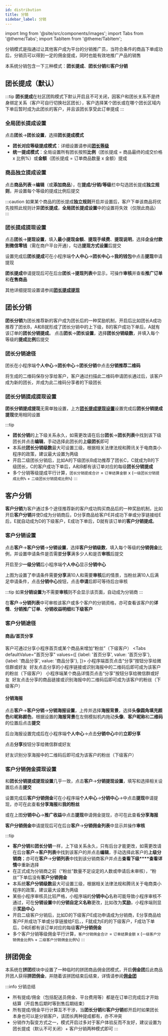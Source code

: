 ```yaml
---
id: distribution
title: 分销
sidebar_label: 分销
---
```

import Img from '@site/src/components/images';
import Tabs from '@theme/Tabs';
import TabItem from '@theme/TabItem';

分销模式是指通过让其他客户成为平台的分销推广员，当符合条件的商品下单成功后，分销员可以得到一定的佣金提成，同时也能有效地推广产品的销售

本系统分销包含一下三种模式：**团长提成**、**团长分销**和**客户分销**

## 团长提成（默认）
:::tip
**团长提成**在社区团购模式下默认开启且不可关闭，因客户和团长关系不是终身绑定关系（客户可自行切换社区团长），客户选择某个团长或在哪个团长区域内下单后暂时成为此团长的客户，并且该团长享受此订单提成
:::

### 全局团长提成设置
点击**团长**->**团长设置**，选择**团长提成模式**
<Img i="marketing-distribution-1.png"/>

* **团长对应等级提成模式**：详细设置请参阅[**团长等级**](/operate/goods.md)
* **统一提成模式**：全局设置所有团长按照**比例**（团长提成 = 商品最终的成交价格 x 比例%）或**金额**（团长提成 = 订单商品数量 x 金额）提成

### 商品独立提成设置
点击**商品列表**->**编辑**（或**添加商品**），在**提成/分销/等级**栏中勾选团长提成**独立规则**，并设置每个等级的提成比例后提交
<Img i="marketing-distribution-2.png"/>

:::caution
如果某个商品的团长提成**独立规则**开启并设置后，客户下单该商品将优先按照此规则计算**团长提成**，**全局团长提成设置**中的设置将失效（仅限此商品）
:::

### 团长提成提现设置
点击**团长**->**提现设置**，填入**最小提现金额**、**提现手续费**、**提现说明**，选择**企业付款到微信零钱**（需在商户平台开通），勾选**提现方式设置**后提交
<Img i="marketing-distribution-8.png"/>

设置完成后**团长提成**可在小程序端**个人中心**->**团长中心**->**我的钱包**中点击**提现**申请提现
<Img i="marketing-distribution-10.png"/>

**团长提成**申请提现后可在后台**团长**->**提现列表**中显示，可操作**审核**并查看**推广订单**和**在售商品**
<Img i="marketing-distribution-9.png"/>

其他详细提现设置请参阅[**团长提成提现**](/operate/goods.md)

## 团长分销
**团长分销**为团长推荐新的客户成为团长后的一种奖励机制，开启后比如团长A成功推荐了团长B，A和B就形成了团长分销中的上下级，B的客户成功下单后，A就有该订单的**团长分销提成**。
点击**团长**->**团长设置**，选择**团长分销级数**，并填入每个等级的**提成比例**后提交
<Img i="marketing-distribution-3.png"/>

### 团长分销途径
团长在小程序端**个人中心**->**团长中心**->**团长分销**中点击**分销推荐二维码**
<Img i="marketing-distribution-4.png"/>

将生成的二维码保存分享给客户，客户通过扫描此二维码申请团长通过后，该客户成为新的团长，并成为此二维码分享者的下级团长
<Img i="marketing-distribution-5.png"/>

### 团长分销提成提现设置
**团长分销提成提现**无需单独设置，上方[**团长提成提现设置**](/operate/goods.md)设置完成后**团长分销提成提现**使用相同设置

:::tip
* **团长分销**的上下级关系永久，如需更改请在后台**团长**->**团长列表**中找到该下级团长并点击**编辑**，手动选择此团长的**上级团长**即可
  <Img i="marketing-distribution-6.png"/>
* 本系统**团长分销级数**最大可设置三级，根据相关法律法规和腾讯关于电商类小程序的政策，建议最大设置为两级
* 开启二级团长分销后，比如A的下级团长B成功推荐了团长C，C就成为B的下级团长，C的客户成功下单后，A和B都有该订单对应的每级**团长分销提成**
* 多个分销等级提成平行计算，```团长分销提成合计``` = ```订单结算金额``` x (```一级团长分销提成比例%``` + ```二级团长分销提成比例%```)
:::

## 客户分销
**客户分销**为客户通过多个途径推荐新的客户成功购买商品后的一种奖励机制，比如开启**客户分销**并使D成为分销商后，D分享商品给客户E并成功下单或分享链接给E后，E就自动成为D的下级客户，E成功下单后，D就有该订单的**客户分销提成**。

### 客户分销设置
点击**客户**->**客户分销**->**分销设置**，选择**客户分销级数**，填入每个等级的**分销佣金**比例，并设置申请条件是否需要**分享**满多少人和是否**审核**后提交
<Img i="marketing-distribution-7.png"/>

开启至少**一级分销**后小程序端**个人中心**显示**分销中心**
<Img i="marketing-distribution-13.png"/>

上图为设置了申请条件需要**分享**满10人和需要**审核**后的情景，当粉丝满10人后满足申请条件，点击**分销中心**按钮，点击**申请**后即可等待后台审核
<Img i="marketing-distribution-16.png"/>

:::tip
如果**分销设置**为不需要**审核**则不会显示该页面，自动成为分销商
:::

在**客户**->**分销列表**中可审核该客户或多个客户的分销资格，亦可查看该客户的**详情**、**分销推广订单**、**分销收益明细**和**下级客户**
<Img i="marketing-distribution-17.png"/>

### 客户分销途径
#### 商品/首页分享
客户可通过分享小程序首页或某个商品来增加“粉丝”（下级客户）
<Tabs
defaultValue="首页分享"
values={[
{label: '首页分享', value: '首页分享'},
{label: '商品分享', value: '商品分享'},
]}>
  <TabItem value="首页分享">
    小程序端首页点击“分享”按钮分享给微信群或好友
    <Img i="marketing-distribution-11.png"/>
    好友点击分享的小程序链接或识别海报中的二维码后即可成为该客户的粉丝（下级客户）
  </TabItem>
  <TabItem value="商品分享">
    小程序端某个商品详情页点击“分享”按钮分享给微信群或好友
    <Img i="marketing-distribution-12.png"/>
    好友点击分享的商品链接或识别海报中的二维码后即可成为该客户的粉丝（下级客户）
  </TabItem>
</Tabs>

#### 分销海报
点击**客户**->**客户分销**->**分销海报设置**，上传并选择**海报背景**，选择**头像圆角填充颜色**和**昵称颜色**，根据设置的**海报背景**在左侧模拟机内拖动**头像**、**客户昵称**和**二维码**的位置后点击**提交**
<Img i="marketing-distribution-14.png"/>

后台海报设置完成后在小程序端**个人中心**->点击**分销中心**中的**立即分享**
<Img i="marketing-distribution-15.png"/>

点击**分享**按钮分享给微信群或好友

好友识别分享海报中的二维码后即可成为该客户的粉丝（下级客户）

### 客户分销佣金提现设置
和**团长分销提成提现设置**几乎一致，点击**客户**->**分销提现设置**，填写和选择相关设置后点击**提交**
<Img i="marketing-distribution-19.png"/>

设置完成后**客户分销佣金**可在小程序端**个人中心**->**分销中心**->中点击**提现**申请提现，亦可在此查看**分享海报**和**我的粉丝**
<Img i="marketing-distribution-22.png"/>

或在上图**分销中心**->**推广收益**中点击**提现**申请佣金提现，亦可在此查看**分享海报**
<Img i="marketing-distribution-21.png"/>

**客户分销佣金**申请提现后可在后台**客户**->**分销佣金列表**中显示并操作**审核**
<Img i="marketing-distribution-20.png"/>

:::tip
* **客户分销**和**团长分销**一样，上下级关系永久，只有后台才能更改，如需更改请在后台**客户**->**客户列表**中找到该客户的并点击**编辑**，手动选择此客户的**上级分销商**；亦可在**客户**->**分销列表**中找到该分销商客户并点击**查看下级****查看详情**中重新选择
  <Img i="marketing-distribution-18.png"/>
* 在正式成为分销商之前（“粉丝”数量不足设定的人数或申请后未审核），“粉丝”下单后没有**客户分销佣金**
* 本系统**客户分销级数**最大可设置三级，根据相关法律法规和腾讯关于电商类小程序的政策，建议最大设置为两级
* 某些小程序审核员比较严格，小程序端的**分销中心**名称可能导致小程序审核不通过，可在**分销设置**中的**分销自定义名称**更改，比如改为**奖励**，小程序端则显示**奖励中心**
* 开启二级客户分销后，比如D的下级客户E成功申请成为分销商，E分享商品给客户F并成功下单或分享链接给F后，，F就成为E的的下级客户，F成功下单后，D和E都有该订单对应的每级**客户分销佣金**
* 多个客户分销等级佣金平行计算，```客户分销佣金合计``` = ```订单结算金额``` x (```一级客户分销佣金比例%``` + ```二级客户分销佣金比例%```)
:::

## 拼团佣金
本系统在**拼团**模块中设置了一种临时的拼团商品佣金团模式，开启**佣金团**后此商品开团人获得**拼团佣金**，并随着该拼团结束后结束，详情请参阅[**佣金团**](/operate/goods.md)

:::info 分销总结
* 所有提成/佣金（包括配送员佣金、平台费用等）都是在订单已完成后才开始结算（开启售后期时等到售后期结束）
* 所有提成/佣金平行计算互不干涉，当**团长分销**和**客户分销**都开启时如果团长本身也可以是分销客户，该团长两种提成都有，亦不冲突
* 分销作为裂变方式之一，模式开启过多对于客户体验反而不友好，建议设置为团长提成（默认不可关闭）+ 客户分销两种模式即可
:::
